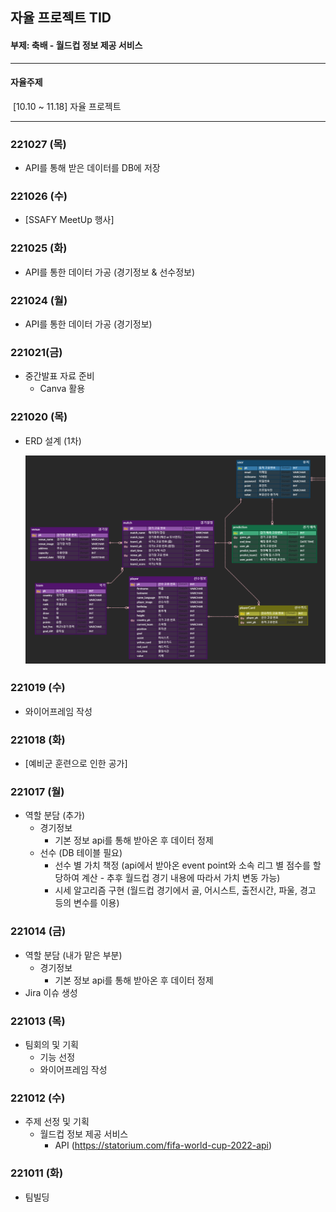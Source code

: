 ## 자율 프로젝트 TID

#### 부제: 축배 - 월드컵 정보 제공 서비스



---

#### 자율주제

​	[10.10 ~ 11.18] 자율 프로젝트

---



### 221027 (목)

- API를 통해 받은 데이터를 DB에 저장



### 221026 (수)

- [SSAFY MeetUp 행사]



### 221025 (화)

- API를 통한 데이터 가공 (경기정보 & 선수정보)



### 221024 (월)

- API를 통한 데이터 가공 (경기정보)



### 221021(금)

- 중간발표 자료 준비
  - Canva 활용




### 221020 (목)

- ERD 설계 (1차)

  ![image-20221020110543745](%5B%EC%9E%90%EC%9C%A8%20%ED%94%84%EB%A1%9C%EC%A0%9D%ED%8A%B8%20TID%5D.assets/image-20221020110543745.png)



### 221019 (수)

- 와이어프레임 작성



### 221018 (화)

- [예비군 훈련으로 인한 공가]



### 221017 (월)

- 역할 분담 (추가)
  - 경기정보
    - 기본 정보 api를 통해 받아온 후 데이터 정제
  - 선수 (DB 테이블 필요)
    - 선수 별 가치 책정 (api에서 받아온 event point와 소속 리그 별 점수를 할당하여 계산 - 추후 월드컵 경기 내용에 따라서 가치 변동 가능)
    - 시세 알고리즘 구현 (월드컵 경기에서 골, 어시스트, 출전시간, 파울, 경고 등의 변수를 이용)



### 221014 (금)

- 역할 분담 (내가 맡은 부분)
  - 경기정보
    - 기본 정보 api를 통해 받아온 후 데이터 정제
- Jira 이슈 생성



### 221013 (목)

- 팀회의 및 기획
  - 기능 선정
  - 와이어프레임 작성



### 221012 (수)

- 주제 선정 및 기획
  - 월드컵 정보 제공 서비스
    - API (https://statorium.com/fifa-world-cup-2022-api)



### 221011 (화)

- 팀빌딩